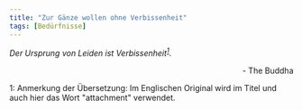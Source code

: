 ```yaml
---
title: "Zur Gänze wollen ohne Verbissenheit"
tags: [Bedürfnisse]
---
```


*Der Ursprung von Leiden ist Verbissenheit<sup>[1](#attachment)</sup>.*
<p style="text-align: right;">- The Buddha</p> 

<a name="attachment">1</a>: Anmerkung der Übersetzung: Im Englischen Original wird im Titel und auch hier das 
Wort "attachment" verwendet.
